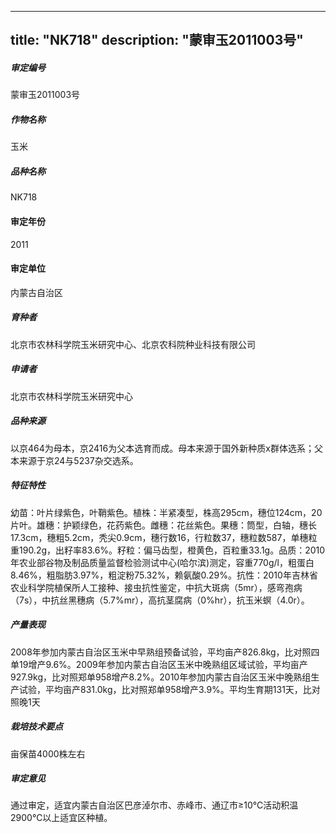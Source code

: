 
---
title: "NK718"
description: "蒙审玉2011003号"
---
##### 审定编号 
蒙审玉2011003号

##### 作物名称
玉米

##### 品种名称
NK718

#### 审定年份
2011	

#### 审定单位
内蒙古自治区

##### 育种者
北京市农林科学院玉米研究中心、北京农科院种业科技有限公司

##### 申请者
北京市农林科学院玉米研究中心

##### 品种来源
以京464为母本，京2416为父本选育而成。母本来源于国外新种质x群体选系；父本来源于京24与5237杂交选系。

##### 特征特性
幼苗：叶片绿紫色，叶鞘紫色。植株：半紧凑型，株高295cm，穗位124cm，20片叶。雄穗：护颖绿色，花药紫色。雌穗：花丝紫色。果穗：筒型，白轴，穗长17.3cm，穗粗5.2cm，秃尖0.9cm，穗行数16，行粒数37，穗粒数587，单穗粒重190.2g，出籽率83.6%。籽粒：偏马齿型，橙黄色，百粒重33.1g。品质：2010年农业部谷物及制品质量监督检验测试中心(哈尔滨)测定，容重770g/l，粗蛋白8.46%，粗脂肪3.97%，粗淀粉75.32%，赖氨酸0.29%。抗性：2010年吉林省农业科学院植保所人工接种、接虫抗性鉴定，中抗大斑病（5mr），感弯孢病（7s），中抗丝黑穗病（5.7%mr），高抗茎腐病（0%hr），抗玉米螟（4.0r）。

##### 产量表现
2008年参加内蒙古自治区玉米中早熟组预备试验，平均亩产826.8kg，比对照四单19增产9.6%。2009年参加内蒙古自治区玉米中晚熟组区域试验，平均亩产927.9kg，比对照郑单958增产8.2%。2010年参加内蒙古自治区玉米中晚熟组生产试验，平均亩产831.0kg，比对照郑单958增产3.9%。平均生育期131天，比对照晚1天

##### 栽培技术要点
亩保苗4000株左右

##### 审定意见
通过审定，适宜内蒙古自治区巴彦淖尔市、赤峰市、通辽市≥10℃活动积温2900℃以上适宜区种植。


